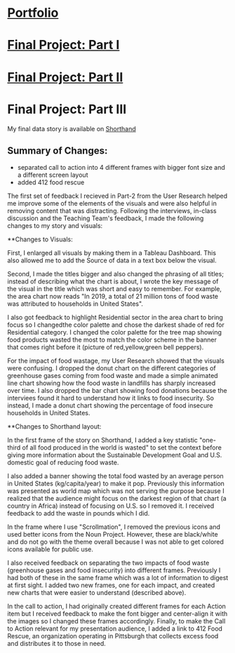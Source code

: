 # [Portfolio](https://mahrukh-k.github.io/Portfolio/)

# [Final Project: Part I](https://mahrukh-k.github.io/Portfolio/Final_Project_Part1_Mahrukh.html)

# [Final Project: Part II](https://mahrukh-k.github.io/Portfolio/Final_Project_Part2_Mahrukh.html)

# Final Project: Part III

My final data story is available on [Shorthand](https://carnegiemellon.shorthandstories.com/rotten-potatoes/index.html)

## Summary of Changes:
- separated call to action into 4 different frames with bigger font size and a different screen layout
- added 412 food rescue

The first set of feedback I recieved in Part-2 from the User Research helped me improve some of the elements of the visuals and were also helpful in removing content that was distracting. Following the interviews, in-class discussion and the Teaching Team's feedback, I made the following changes to my story and visuals:

**Changes to Visuals:

First, I enlarged all visuals by making them in a Tableau Dashboard. This also allowed me to add the Source of data in a text box below the visual. 

Second, I made the titles bigger and also changed the phrasing of all titles; instead of describing what the chart is about, I wrote the key message of the visual in the title which was short and easy to remember. For example, the area chart now reads "In 2019, a total of 21 million tons of food waste was attributed to households in United States". 

I also got feedback to highlight Residential sector in the area chart to bring focus so I changedthe color palette and chose the darkest shade of red for Residential category. I changed the color palette for the tree map showing food products wasted the most to match the color scheme in the banner that comes right before it (picture of red,yellow,green bell peppers).

For the impact of food wastage, my User Research showed that the visuals were confusing. I dropped the donut chart on the different categories of greenhouse gases coming from food waste and made a simple animated line chart showing how the food waste in landfills has sharply increased over time. I also dropped the bar chart showing food donations because the interviees found it hard to understand how it links to food insecurity. So instead, I made a donut chart showing the percentage of food insecure households in United States. 

**Changes to Shorthand layout:

In the first frame of the story on Shorthand, I added a key statistic "one-third of all food produced in the world is wasted" to set the context before giving more information about the Sustainable Development Goal and U.S. domestic goal of reducing food waste.

I also added a banner showing the total food wasted by an average person in United States (kg/capita/year) to make it pop. Previously this information was presented as world map which was not serving the purpose because I realized that the audience might focus on the darkest region of that chart (a country in Africa) instead of focusing on U.S. so I removed it. I received feedback to add the waste in pounds which I did. 

In the frame where I use "Scrollmation", I removed the previous icons and used better icons from the Noun Project. However, these are black/white and do not go with the theme overall because I was not able to get colored icons available for public use. 

I also received feedback on separating the two impacts of food waste (greenhouse gases and food insecurity) into different frames. Previously I had both of these in the same frame which was a lot of information to digest at first sight. I added two new frames, one for each impact, and created new charts that were easier to understand (described above).

In the call to action, I had originally created different frames for each Action item but I received feedback to make the font bigger and center-align it with the images so I changed these frames accordingly. Finally, to make the Call to Action relevant for my presentation audience, I added a link to 412 Food Rescue, an organization operating in Pittsburgh that collects excess food and distributes it to those in need. 

